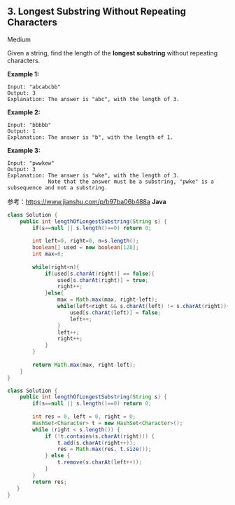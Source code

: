 ## 3. Longest Substring Without Repeating Characters

Medium

Given a string, find the length of the **longest substring** without repeating characters.

**Example 1:**

```
Input: "abcabcbb"
Output: 3 
Explanation: The answer is "abc", with the length of 3. 
```

**Example 2:**

```
Input: "bbbbb"
Output: 1
Explanation: The answer is "b", with the length of 1.
```

**Example 3:**

```
Input: "pwwkew"
Output: 3
Explanation: The answer is "wke", with the length of 3. 
             Note that the answer must be a substring, "pwke" is a subsequence and not a substring.
```
参考：https://www.jianshu.com/p/b97ba06b488a
**Java**

````java
class Solution {
    public int lengthOfLongestSubstring(String s) {
        if(s==null || s.length()==0) return 0;
        
        int left=0, right=0, n=s.length();
        boolean[] used = new boolean[128];
        int max=0;
        
        while(right<n){
            if(used[s.charAt(right)] == false){
                used[s.charAt(right)] = true;
                right++;
            }else{
                max = Math.max(max, right-left);
                while(left<right && s.charAt(left) != s.charAt(right)){
                    used[s.charAt(left)] = false;
                    left++;
                }
                left++;
                right++;
            }
        }
        
        return Math.max(max, right-left);
    }
}

class Solution {
    public int lengthOfLongestSubstring(String s) {
        if(s==null || s.length()==0) return 0;
        
        int res = 0, left = 0, right = 0;
        HashSet<Character> t = new HashSet<Character>();
        while (right < s.length()) {
            if (!t.contains(s.charAt(right))) {
                t.add(s.charAt(right++));
                res = Math.max(res, t.size());
            } else {
                t.remove(s.charAt(left++));
            }
        }
        return res;
   }
}
````
